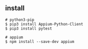 
install 
---

```
# python3-pip
$ pip3 install Appium-Python-Client
$ pip3 install pytest
```

```
# appium
$ npm install --save-dev appium
```
